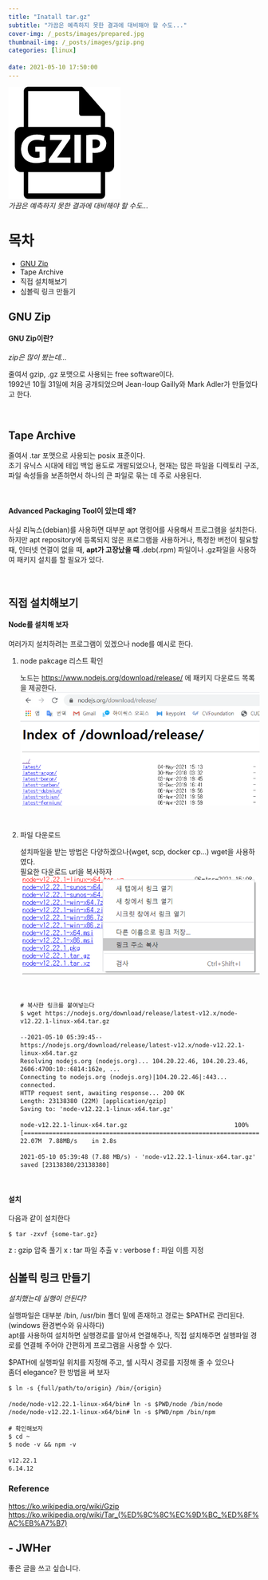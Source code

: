 ```yaml
---
title: "Inatall tar.gz"
subtitle: "가끔은 예측하지 못한 결과에 대비해야 할 수도..."
cover-img: /_posts/images/prepared.jpg
thumbnail-img: /_posts/images/gzip.png
categories: [linux]

date: 2021-05-10 17:50:00 
---
```


<!-- image repository: https://raw.githubusercontent.com/JWHer/jwher.github.io/main/_posts/images/ -->
![Alt](https://raw.githubusercontent.com/JWHer/jwher.github.io/main/_posts/images/gzip.png "gnuzip")  
*가끔은 예측하지 못한 결과에 대비해야 할 수도...*  

# 목차
* [GNU Zip](#Preflight)
* Tape Archive
* 직접 설치해보기
* 심볼릭 링크 만들기

## GNU Zip 

#### GNU Zip이란?
*zip은 많이 봤는데...*

줄여서 gzip, .gz 포맷으로 사용되는 free software이다.  
1992년 10월 31일에 처음 공개되었으며 
Jean-loup Gailly와 Mark Adler가 만들었다고 한다. 

<br/>

## Tape Archive

줄여서 .tar 포맷으로 사용되는 posix 표준이다.  
초기 유닉스 시대에 테입 백업 용도로 개발되었으나,
현재는 많은 파일을 디렉토리 구조, 파일 속성들을 보존하면서 하나의 큰 파일로 묶는 데 주로 사용된다.

<br/>

#### Advanced Packaging Tool이 있는데 왜?

사실 리눅스(debian)를 사용하면 대부분 apt 명령어를 사용해서 프로그램을 설치한다.  
하지만 apt repository에 등록되지 않은 프로그램을 사용하거나,
특정한 버전이 필요할 때, 인터넷 연결이 없을 때, **apt가 고장났을 때** .deb(.rpm) 파일이나
.gz파일을 사용하여 패키지 설치를 할 필요가 있다.

<br/>

## 직접 설치해보기

#### Node를 설치해 보자

여러가지 설치하려는 프로그램이 있겠으나 node를 예시로 한다.

1. node pakcage 리스트 확인  
    
   노드는 https://www.nodejs.org/download/release/ 에 패키지 다운로드 목록을 제공한다.
   ![Alt](https://raw.githubusercontent.com/JWHer/jwher.github.io/main/_posts/images/packagelist_node.png "패키지 목록")
   
   <br/>

2. 파일 다운로드  

   설치파일을 받는 방법은 다양하겠으나(wget, scp, docker cp...) wget을 사용하였다.  
   필요한 다운로드 url을 복사하자  
   ![Alt](https://raw.githubusercontent.com/JWHer/jwher.github.io/main/_posts/images/packagelinkcopy_node.png "패키지 목록")
   
   <br/>
   
   ```shell
   # 복사한 링크를 붙여넣는다
   $ wget https://nodejs.org/download/release/latest-v12.x/node-v12.22.1-linux-x64.tar.gz
   
   --2021-05-10 05:39:45--  https://nodejs.org/download/release/latest-v12.x/node-v12.22.1-linux-x64.tar.gz
   Resolving nodejs.org (nodejs.org)... 104.20.22.46, 104.20.23.46, 2606:4700:10::6814:162e, ...
   Connecting to nodejs.org (nodejs.org)|104.20.22.46|:443... connected.
   HTTP request sent, awaiting response... 200 OK
   Length: 23138380 (22M) [application/gzip]
   Saving to: 'node-v12.22.1-linux-x64.tar.gz'
   
   node-v12.22.1-linux-x64.tar.gz                              100%[========================================================================================================================================>]  22.07M  7.88MB/s    in 2.8s
   
   2021-05-10 05:39:48 (7.88 MB/s) - 'node-v12.22.1-linux-x64.tar.gz' saved [23138380/23138380]
   ```
   
<br/>

#### 설치

   다음과 같이 설치한다
   ```shell
   $ tar -zxvf {some-tar.gz}
   ```

   z : gzip 압축 풀기
   x : tar 파일 추출
   v : verbose
   f : 파일 이름 지정

## 심볼릭 링크 만들기

   *설치했는데 실행이 안된다?*

   실행파일은 대부분 /bin, /usr/bin 폴더 밑에 존재하고 경로는 $PATH로 관리된다.
   (windows 환경변수와 유사하다)  
   apt를 사용하여 설치하면 실행경로를 알아셔 연결해주나, 직접 설치해주면 실행파일 경로를 연결해 주어야
   간편하게 프로그램을 사용할 수 있다.
   
   $PATH에 실행파일 위치를 지정해 주고, 쉘 시작시 경로를 지정해 줄 수 있으나  
   좀더 elegance? 한 방법을 써 보자

   ```shell
   $ ln -s {full/path/to/origin} /bin/{origin}
   
   /node/node-v12.22.1-linux-x64/bin# ln -s $PWD/node /bin/node
   /node/node-v12.22.1-linux-x64/bin# ln -s $PWD/npm /bin/npm
   
   # 확인해보자
   $ cd ~
   $ node -v && npm -v
   
   v12.22.1
   6.14.12
   ```

### Reference  
https://ko.wikipedia.org/wiki/Gzip
https://ko.wikipedia.org/wiki/Tar_(%ED%8C%8C%EC%9D%BC_%ED%8F%AC%EB%A7%B7)

## - JWHer  
좋은 글을 쓰고 싶습니다.

<!-- update log -->
<!--
본문에 추가할 내용을 적는다.
-->